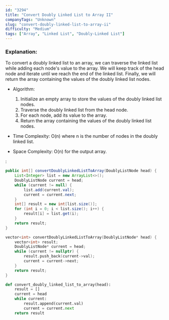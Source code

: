 ```yaml
---
id: "3294"
title: "Convert Doubly Linked List to Array II"
companyTags: "Unknown"
slug: "convert-doubly-linked-list-to-array-ii"
difficulty: "Medium"
tags: ["Array", "Linked List", "Doubly-Linked List"]
---
```


### Explanation:

To convert a doubly linked list to an array, we can traverse the linked list while adding each node's value to the array. We will keep track of the head node and iterate until we reach the end of the linked list. Finally, we will return the array containing the values of the doubly linked list nodes.

- Algorithm:
  1. Initialize an empty array to store the values of the doubly linked list nodes.
  2. Traverse the doubly linked list from the head node.
  3. For each node, add its value to the array.
  4. Return the array containing the values of the doubly linked list nodes.

- Time Complexity: O(n) where n is the number of nodes in the doubly linked list.
- Space Complexity: O(n) for the output array.

:

```java
public int[] convertDoublyLinkedListToArray(DoublyListNode head) {
    List<Integer> list = new ArrayList<>();
    DoublyListNode current = head;
    while (current != null) {
        list.add(current.val);
        current = current.next;
    }
    int[] result = new int[list.size()];
    for (int i = 0; i < list.size(); i++) {
        result[i] = list.get(i);
    }
    return result;
}
```

```cpp
vector<int> convertDoublyLinkedListToArray(DoublyListNode* head) {
    vector<int> result;
    DoublyListNode* current = head;
    while (current != nullptr) {
        result.push_back(current->val);
        current = current->next;
    }
    return result;
}
```

```python
def convert_doubly_linked_list_to_array(head):
    result = []
    current = head
    while current:
        result.append(current.val)
        current = current.next
    return result
```